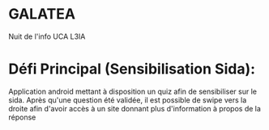 # GALATEA
Nuit de l'info UCA L3IA 

# Défi Principal (Sensibilisation Sida):
Application android mettant à disposition un quiz afin de sensibiliser sur le sida.
Après qu'une question été validée, il est possible de swipe vers la droite afin d'avoir accès à un site donnant plus d'information à propos de la réponse

